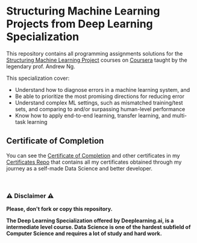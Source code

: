 # Structuring Machine Learning Projects from  Deep Learning Specialization
This repository contains all programming assignments solutions for the [Structuring Machine Learning Project](https://www.coursera.org/learn/machine-learning-projects?specialization=deep-learning) courses on [Coursera](https://www.coursera.org) taught by the legendary prof. Andrew Ng.

This specialization cover:
- Understand how to diagnose errors in a machine learning system, and 
- Be able to prioritize the most promising directions for reducing error
- Understand complex ML settings, such as mismatched training/test sets, and comparing to and/or surpassing human-level performance
- Know how to apply end-to-end learning, transfer learning, and multi-task learning


## Certificate of Completion
You can see the [Certificate of Completion](https://github.com/AlessandroCorradini/Certificates/blob/master/Coursera%20-%20Structuring%20Machine%20Learning%20Projects%20Certificate%20-%20Deeplearning.ai.pdf) and other certificates in my [Certificates Repo](https://github.com/AlessandroCorradini/Certificates) that contains all my certificates obtained through my journey as a self-made Data Science and better developer.

<br/>

### ⚠️ Disclaimer ⚠️
**Please, don't fork or copy this repository.**

**The Deep Learning Specialization offered by Deeplearning.ai, is a intermediate level course. Data Science is one of the hardest subfield of Computer Science and requires a lot of study and hard work.**

